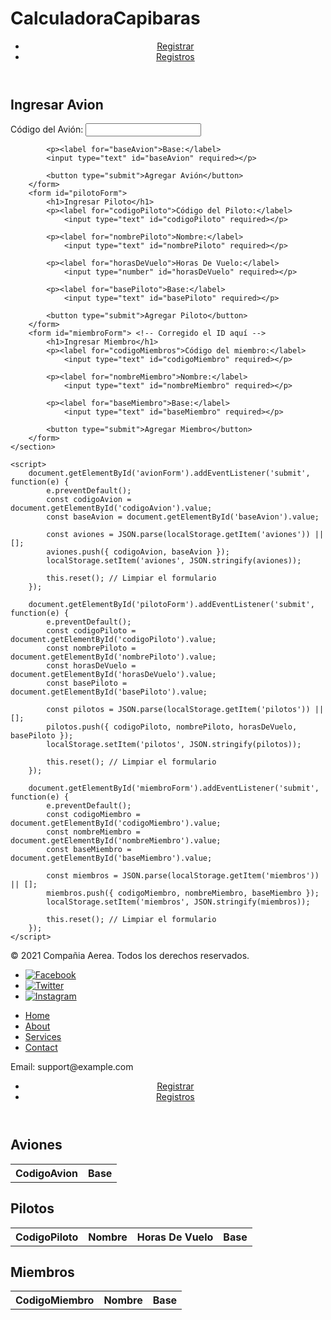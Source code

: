 # CalculadoraCapibaras
<!DOCTYPE html>
<html lang="en">
<head>
    <meta charset="UTF-8">
    <meta name="viewport" content="width=device-width, initial-scale=1.0">
    <title>Compañia Aerea</title>
    <link rel="stylesheet" href="./Estilos.css">
</head>
<header>
    <ul class="header">
        <li><a href="./Index.html">Registrar</a></li>
        <li><a href="./index2.html">Registros</a></li>
    </ul>
</header>
<body>
    <section class="formularios">
        <form id="avionForm">
            <h1>Ingresar Avion</h1>
            <p><label for="codigoAvion">Código del Avión:</label>
            <input type="text" id="codigoAvion" required></p>
            
            <p><label for="baseAvion">Base:</label>
            <input type="text" id="baseAvion" required></p>
            
            <button type="submit">Agregar Avión</button>
        </form>
        <form id="pilotoForm">
            <h1>Ingresar Piloto</h1>
            <p><label for="codigoPiloto">Código del Piloto:</label>
                <input type="text" id="codigoPiloto" required></p>
            
            <p><label for="nombrePiloto">Nombre:</label>
                <input type="text" id="nombrePiloto" required></p>
    
            <p><label for="horasDeVuelo">Horas De Vuelo:</label>
                <input type="number" id="horasDeVuelo" required></p>
    
            <p><label for="basePiloto">Base:</label>
                <input type="text" id="basePiloto" required></p>
            
            <button type="submit">Agregar Piloto</button>
        </form>
        <form id="miembroForm"> <!-- Corregido el ID aquí -->
            <h1>Ingresar Miembro</h1>
            <p><label for="codigoMiembros">Código del miembro:</label>
                <input type="text" id="codigoMiembro" required></p>
            
            <p><label for="nombreMiembro">Nombre:</label>
                <input type="text" id="nombreMiembro" required></p>
    
            <p><label for="baseMiembro">Base:</label>
                <input type="text" id="baseMiembro" required></p> 
            
            <button type="submit">Agregar Miembro</button>
        </form>
    </section>
    
    <script>
        document.getElementById('avionForm').addEventListener('submit', function(e) {
            e.preventDefault();
            const codigoAvion = document.getElementById('codigoAvion').value;
            const baseAvion = document.getElementById('baseAvion').value;

            const aviones = JSON.parse(localStorage.getItem('aviones')) || [];
            aviones.push({ codigoAvion, baseAvion });
            localStorage.setItem('aviones', JSON.stringify(aviones));

            this.reset(); // Limpiar el formulario
        });

        document.getElementById('pilotoForm').addEventListener('submit', function(e) {
            e.preventDefault();
            const codigoPiloto = document.getElementById('codigoPiloto').value;
            const nombrePiloto = document.getElementById('nombrePiloto').value;
            const horasDeVuelo = document.getElementById('horasDeVuelo').value;
            const basePiloto = document.getElementById('basePiloto').value;

            const pilotos = JSON.parse(localStorage.getItem('pilotos')) || [];
            pilotos.push({ codigoPiloto, nombrePiloto, horasDeVuelo, basePiloto });
            localStorage.setItem('pilotos', JSON.stringify(pilotos));

            this.reset(); // Limpiar el formulario
        });

        document.getElementById('miembroForm').addEventListener('submit', function(e) {
            e.preventDefault();
            const codigoMiembro = document.getElementById('codigoMiembro').value;
            const nombreMiembro = document.getElementById('nombreMiembro').value;
            const baseMiembro = document.getElementById('baseMiembro').value;

            const miembros = JSON.parse(localStorage.getItem('miembros')) || [];
            miembros.push({ codigoMiembro, nombreMiembro, baseMiembro });
            localStorage.setItem('miembros', JSON.stringify(miembros));

            this.reset(); // Limpiar el formulario
        });
    </script>
</body>
<footer>
    <p>© 2021 Compañia Aerea. Todos los derechos reservados.</p>
    <ul class="social-media">
        <li><a href="#"><img src="img/facebook.png" alt="Facebook"></a></li>
        <li><a href="#"><img src="img/twitter.png" alt="Twitter"></a></li>
        <li><a href="#"><img src="img/instagram.png" alt="Instagram"></a></li>
    </ul>
    <ul class="menu-footer">
        <li><a href="#">Home</a></li>
        <li><a href="#">About</a></li>
        <li><a href="#">Services</a></li>
        <li><a href="#">Contact</a></li>
    </ul>
    <p>Email: support@example.com</p>
</footer>
</html>

<!DOCTYPE html>
<html lang="en">
<head>
    <meta charset="UTF-8">
    <meta name="viewport" content="width=device-width, initial-scale=1.0">
    <title>Registros</title>
    <link rel="stylesheet" href="./Estilos.css">
</head>
<header>
    <ul class="header">
        <li><a href="./Index.html">Registrar</a></li>
        <li><a href="./index2.html">Registros</a></li>
    </ul>
</header>
<body>
    
<table id="tablaAviones">
    <h1>Aviones</h1>
    <tr>
        <th>CodigoAvion</th>
        <th>Base</th>
    </tr>
</table>

<table id="tablaPilotos">
    <h1>Pilotos</h1>
    <tr>
        <th>CodigoPiloto</th>
        <th>Nombre</th>
        <th>Horas De Vuelo</th>
        <th>Base</th>
    </tr>
</table>

<table id="tablaMiembros">
    <h1>Miembros</h1>
    <tr>
        <th>CodigoMiembro</th>
        <th>Nombre</th>
        <th>Base</th>
    </tr>
</table>

<script>
    // Cargar Aviones
    const aviones = JSON.parse(localStorage.getItem('aviones')) || [];
    const tableAviones = document.getElementById('tablaAviones');
    aviones.forEach(avion => {
        const row = tableAviones.insertRow(-1);
        row.insertCell(0).innerText = avion.codigoAvion;
        row.insertCell(1).innerText = avion.baseAvion;
    });

    // Cargar Pilotos
    const pilotos = JSON.parse(localStorage.getItem('pilotos')) || [];
    const tablePilotos = document.getElementById('tablaPilotos');
    pilotos.forEach(piloto => {
        const row = tablePilotos.insertRow(-1);
        row.insertCell(0).innerText = piloto.codigoPiloto;
        row.insertCell(1).innerText = piloto.nombrePiloto;
        row.insertCell(2).innerText = piloto.horasDeVuelo;
        row.insertCell(3).innerText = piloto.basePiloto;
    });

    // Cargar Miembros
    const miembros = JSON.parse(localStorage.getItem('miembros')) || [];
    const tableMiembros = document.getElementById('tablaMiembros');
    miembros.forEach(miembro => {
        const row = tableMiembros.insertRow(-1);
        row.insertCell(0).innerText = miembro.codigoMiembro;
        row.insertCell(1).innerText = miembro.nombreMiembro;
        row.insertCell(2).innerText = miembro.baseMiembro;
    });
</script>
    
</body>
</html>
